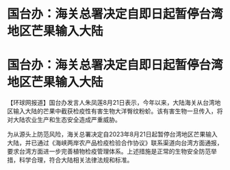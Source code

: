 # 国台办：海关总署决定自即日起暂停台湾地区芒果输入大陆

# 国台办：海关总署决定自即日起暂停台湾地区芒果输入大陆

【环球网报道】国台办发言人朱凤莲8月21日表示，今年以来，大陆海关从台湾地区输入大陆的芒果中截获检疫性有害生物大洋臀纹粉蚧。该有害生物一旦传入，将对大陆农业生产和生态安全造成严重威胁。

为从源头上防范风险，海关总署决定自2023年8月21日起暂停台湾地区芒果输入大陆，并已通过《海峡两岸农产品检疫检验合作协议》联系渠道向台湾方面通报，要求台湾方面进一步完善植物检疫管理体系。上述措施是正常的生物安全防范举措，科学合理，符合大陆相关法律法规和标准。

